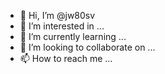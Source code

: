- 👋 Hi, I’m @jw80sv
- 👀 I’m interested in ...
- 🌱 I’m currently learning ...
- 💞️ I’m looking to collaborate on ...
- 📫 How to reach me ...

<!---
jw80sv/jw80sv is a ✨ special ✨ repository because its `README.md` (this file) appears on your GitHub profile.
You can click the Preview link to take a look at your changes.
--->
